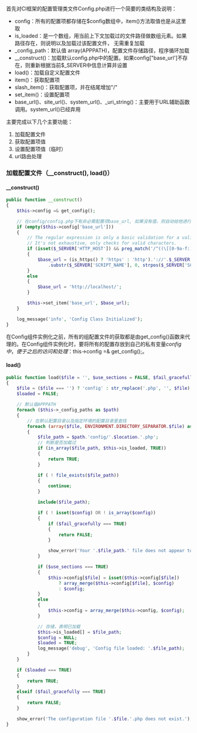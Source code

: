 首先对CI框架的配置管理类文件Config.php进行一个简要的类结构及说明：  
- config：所有的配置项都存储在$config数组中，item()方法取值也是从这里取
- is_loaded：是一个数组，用当前上下文加载过的文件路径做数组元素。如果路径存在，则说明以及加载过该配置文件， 无需重复加载  
- _config_path：默认值 array(APPPATH)，配置文件存储路径，程序循环加载
- __construct()：加载默认config.php中的配置。如果config["base_url']不存在，则重新根据当前$_SERVER中信息计算并设置
- load()：加载自定义配置文件
- item()：获取配置项
- slash_item()：获取配置项，并在结尾增加"/"
- set_item()：设置配置项
- base_url()、site_url()、system_url()、_uri_string()：主要用于URL辅助函数调用。system_url()已经弃用
  
主要完成以下几个主要功能：  
1. 加载配置文件
2. 获取配置项值
3. 设置配置项值（临时）
4. url路由处理

### 加载配置文件（__construct(), load()）
#### __construct()
```php
public function __construct()
{
    $this->config =& get_config();

    // 在config/config.php下有非必需配置项base_url, 如果没有值，则自动给他进行赋值
    if (empty($this->config['base_url']))
    {
        // The regular expression is only a basic validation for a valid "Host" header.
        // It's not exhaustive, only checks for valid characters.
        if (isset($_SERVER['HTTP_HOST']) && preg_match('/^((\[[0-9a-f:]+\])|(\d{1,3}(\.\d{1,3}){3})|[a-z0-9\-\.]+)(:\d+)?$/i', $_SERVER['HTTP_HOST']))
        {
            $base_url = (is_https() ? 'https' : 'http').'://'.$_SERVER['HTTP_HOST']
                .substr($_SERVER['SCRIPT_NAME'], 0, strpos($_SERVER['SCRIPT_NAME'], basename($_SERVER['SCRIPT_FILENAME'])));
        }
        else
        {
            $base_url = 'http://localhost/';
        }

        $this->set_item('base_url', $base_url);
    }

    log_message('info', 'Config Class Initialized');
}
```
在Config组件实例化之前，所有的组配置文件的获取都是由get_config()函数来代理的。在Config组件实例化时，要将所有的配置存放到自己的私有变量$config中，便于之后的访问和处理：$this->config =& get_config();。

#### load()
```php
public function load($file = '', $use_sections = FALSE, $fail_gracefully = FALSE)
{
    $file = ($file === '') ? 'config' : str_replace('.php', '', $file);
    $loaded = FALSE;

    // 默认值APPPATH
    foreach ($this->_config_paths as $path)
    {
        // 在默认配置目录以及指定环境的配置目录里查找
        foreach (array($file, ENVIRONMENT.DIRECTORY_SEPARATOR.$file) as $location)
        {
            $file_path = $path.'config/'.$location.'.php';
            // 判断是否加载过
            if (in_array($file_path, $this->is_loaded, TRUE))
            {
                return TRUE;
            }

            if ( ! file_exists($file_path))
            {
                continue;
            }

            include($file_path);

            if ( ! isset($config) OR ! is_array($config))
            {
                if ($fail_gracefully === TRUE)
                {
                    return FALSE;
                }

                show_error('Your '.$file_path.' file does not appear to contain a valid configuration array.');
            }

            if ($use_sections === TRUE)
            {
                $this->config[$file] = isset($this->config[$file])
                    ? array_merge($this->config[$file], $config)
                    : $config;
            }
            else
            {
                $this->config = array_merge($this->config, $config);
            }

            // 存储，表明已加载
            $this->is_loaded[] = $file_path;
            $config = NULL;
            $loaded = TRUE;
            log_message('debug', 'Config file loaded: '.$file_path);
        }
    }

    if ($loaded === TRUE)
    {
        return TRUE;
    }
    elseif ($fail_gracefully === TRUE)
    {
        return FALSE;
    }

    show_error('The configuration file '.$file.'.php does not exist.');
}
```